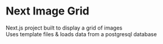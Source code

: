 # Next Image Grid

Next.js project built to display a grid of images<br>
Uses template files & loads data from a postgresql database
